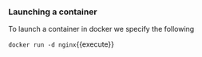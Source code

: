 ### Launching a container

To launch a container in docker we specify the following

`docker run -d nginx`{{execute}}
